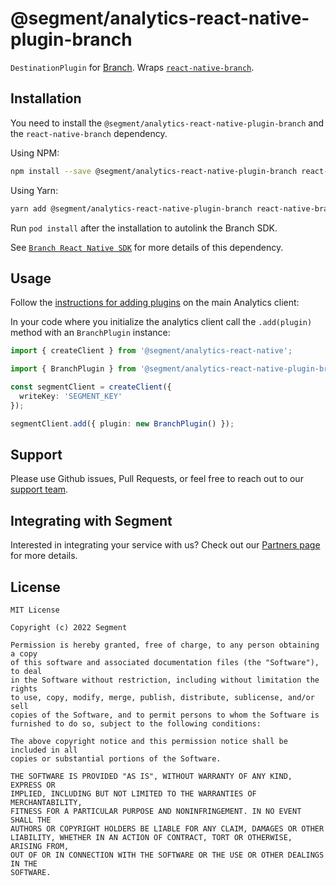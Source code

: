 # @segment/analytics-react-native-plugin-branch

`DestinationPlugin` for [Branch](https://branch.io/). Wraps [`react-native-branch`](https://github.com/BranchMetrics/react-native-branch-deep-linking-attribution).

## Installation

You need to install the `@segment/analytics-react-native-plugin-branch` and the `react-native-branch` dependency.

Using NPM:
```bash
npm install --save @segment/analytics-react-native-plugin-branch react-native-branch
```

Using Yarn:
```bash
yarn add @segment/analytics-react-native-plugin-branch react-native-branch
```

Run `pod install` after the installation to autolink the Branch SDK.

See [`Branch React Native SDK`](https://github.com/BranchMetrics/react-native-branch-deep-linking-attribution) for more details of this dependency.
## Usage

Follow the [instructions for adding plugins](https://github.com/segmentio/analytics-react-native#adding-plugins) on the main Analytics client:

In your code where you initialize the analytics client call the `.add(plugin)` method with an `BranchPlugin` instance:

```ts
import { createClient } from '@segment/analytics-react-native';

import { BranchPlugin } from '@segment/analytics-react-native-plugin-branch';

const segmentClient = createClient({
  writeKey: 'SEGMENT_KEY'
});

segmentClient.add({ plugin: new BranchPlugin() });
```

## Support

Please use Github issues, Pull Requests, or feel free to reach out to our [support team](https://segment.com/help/).

## Integrating with Segment

Interested in integrating your service with us? Check out our [Partners page](https://segment.com/partners/) for more details.

## License
```
MIT License

Copyright (c) 2022 Segment

Permission is hereby granted, free of charge, to any person obtaining a copy
of this software and associated documentation files (the "Software"), to deal
in the Software without restriction, including without limitation the rights
to use, copy, modify, merge, publish, distribute, sublicense, and/or sell
copies of the Software, and to permit persons to whom the Software is
furnished to do so, subject to the following conditions:

The above copyright notice and this permission notice shall be included in all
copies or substantial portions of the Software.

THE SOFTWARE IS PROVIDED "AS IS", WITHOUT WARRANTY OF ANY KIND, EXPRESS OR
IMPLIED, INCLUDING BUT NOT LIMITED TO THE WARRANTIES OF MERCHANTABILITY,
FITNESS FOR A PARTICULAR PURPOSE AND NONINFRINGEMENT. IN NO EVENT SHALL THE
AUTHORS OR COPYRIGHT HOLDERS BE LIABLE FOR ANY CLAIM, DAMAGES OR OTHER
LIABILITY, WHETHER IN AN ACTION OF CONTRACT, TORT OR OTHERWISE, ARISING FROM,
OUT OF OR IN CONNECTION WITH THE SOFTWARE OR THE USE OR OTHER DEALINGS IN THE
SOFTWARE.
```
